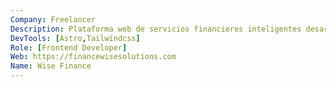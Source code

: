 ```yaml
---
Company: Freelancer
Description: Plataforma web de servicios financieros inteligentes desarrollada con Astro y Tailwind CSS. Ofrece herramientas modernas para la gestión financiera personal y empresarial con un diseño limpio y optimizado para el rendimiento.
DevTools: [Astro,Tailwindcss]
Role: [Frontend Developer]
Web: https://financewisesolutions.com
Name: Wise Finance
---
```

